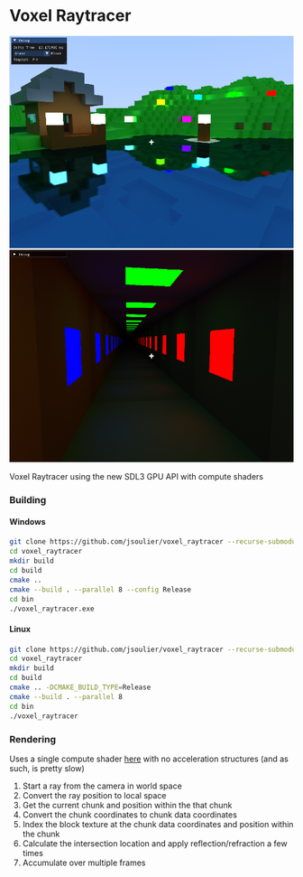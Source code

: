 # Voxel Raytracer

![](doc/image1.png)
![](doc/image2.png)

Voxel Raytracer using the new SDL3 GPU API with compute shaders

### Building

#### Windows

```bash
git clone https://github.com/jsoulier/voxel_raytracer --recurse-submodules
cd voxel_raytracer
mkdir build
cd build
cmake ..
cmake --build . --parallel 8 --config Release
cd bin
./voxel_raytracer.exe
```

#### Linux

```bash
git clone https://github.com/jsoulier/voxel_raytracer --recurse-submodules
cd voxel_raytracer
mkdir build
cd build
cmake .. -DCMAKE_BUILD_TYPE=Release
cmake --build . --parallel 8
cd bin
./voxel_raytracer
```

### Rendering

Uses a single compute shader [here](shaders/raytrace.comp) with no acceleration structures (and as such, is pretty slow)
1. Start a ray from the camera in world space
2. Convert the ray position to local space
3. Get the current chunk and position within the that chunk
4. Convert the chunk coordinates to chunk data coordinates
5. Index the block texture at the chunk data coordinates and position within the chunk
6. Calculate the intersection location and apply reflection/refraction a few times
7. Accumulate over multiple frames